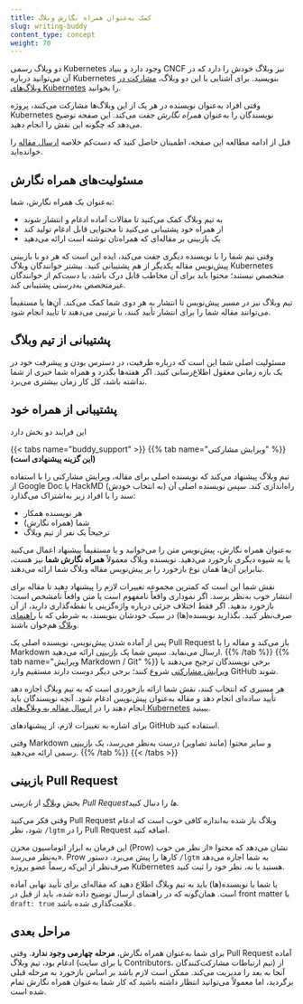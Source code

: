 ```yaml
---
title: کمک به‌عنوان همراه نگارش وبلاگ
slug: writing-buddy
content_type: concept
weight: 70
---
```


<!-- overview -->

دو وبلاگ رسمی Kubernetes وجود دارد و بنیاد CNCF نیز وبلاگ خودش را دارد که در آن می‌توانید درباره Kubernetes بنویسید. برای آشنایی با این دو وبلاگ، [مشارکت در وبلاگ‌های Kubernetes](/docs/contribute/blog/) را بخوانید.

وقتی افراد به‌عنوان نویسنده در هر یک از این وبلاگ‌ها مشارکت می‌کنند، پروژه Kubernetes نویسندگان را به‌عنوان _همراه نگارش_ جفت می‌کند. این صفحه توضیح می‌دهد که چگونه این نقش را انجام دهید.

قبل از ادامه مطالعه این صفحه، اطمینان حاصل کنید که دست‌کم خلاصه [ارسال مقاله](/docs/contribute/blog/submission/) را خوانده‌اید.

<!-- body -->

## مسئولیت‌های همراه نگارش

به‌عنوان یک همراه نگارش، شما:

* به تیم وبلاگ کمک می‌کنید تا مقالات آماده ادغام و انتشار شوند
* از همراه خود پشتیبانی می‌کنید تا محتوایی قابل ادغام تولید کند
* یک بازبینی بر مقاله‌ای که همراه‌تان نوشته است ارائه می‌دهید

وقتی تیم شما را با نویسنده دیگری جفت می‌کند، ایده این است که هر دو با بازبینی پیش‌نویس مقاله یکدیگر از هم پشتیبانی کنید. بیشتر خوانندگان وبلاگ Kubernetes متخصص نیستند؛ محتوا باید برای آن مخاطب قابل درک باشد، یا دست‌کم از خوانندگان غیرمتخصص به‌درستی پشتیبانی کند.

تیم وبلاگ نیز در مسیر پیش‌نویس تا انتشار به هر دوی شما کمک می‌کند. آن‌ها یا مستقیماً می‌توانند مقاله شما را برای انتشار تأیید کنند، یا ترتیبی می‌دهند تا تأیید انجام شود.

## پشتیبانی از تیم وبلاگ

مسئولیت اصلی شما این است که درباره ظرفیت، در دسترس بودن و پیشرفت خود در یک بازه زمانی معقول اطلاع‌رسانی کنید. اگر هفته‌ها بگذرد و همراه شما خبری از شما نداشته باشد، کل کار زمان بیشتری می‌برد.

## پشتیبانی از همراه خود

این فرایند دو بخش دارد

{{< tabs name="buddy_support" >}}
{{% tab name="ویرایش مشارکتی" %}}
**(این گزینه پیشنهادی است)**

تیم وبلاگ پیشنهاد می‌کند که نویسنده اصلی برای مقاله، ویرایش مشارکتی را با استفاده از Google Doc یا HackMD (به انتخاب خودش) راه‌اندازی کند. سپس نویسنده اصلی آن سند را با افراد زیر به‌اشتراک می‌گذارد:

 * هر نویسنده همکار
 * شما (همراه نگارش)
 * ترجیحاً یک نفر از تیم وبلاگ

به‌عنوان همراه نگارش، پیش‌نویس متن را می‌خوانید و یا مستقیماً پیشنهاد اعمال می‌کنید یا به شیوه دیگری بازخورد می‌دهید. نویسنده وبلاگ معمولاً **همراه نگارش شما** نیز هست، بنابراین آن‌ها همان نوع بازخورد را بر پیش‌نویس مقاله وبلاگ شما ارائه می‌دهند.

نقش شما این است که کمترین مجموعه تغییرات لازم را پیشنهاد دهید تا مقاله برای انتشار خوب به‌نظر برسد. اگر نموداری واقعاً نامفهوم است یا متن واقعاً نامشخص است: بازخورد بدهید. اگر فقط اختلاف جزئی درباره واژه‌گزینی یا نقطه‌گذاری دارید، از آن صرف‌نظر کنید. بگذارید نویسنده(ها) در سبک خودشان بنویسند، به شرطی که با [راهنمای وبلاگ](/docs/contribute/blog/guidelines/) هم‌خوان باشند.

پس از آماده شدن پیش‌نویس، نویسنده اصلی یک Pull Request باز می‌کند و مقاله را با Markdown ارسال می‌نماید. سپس شما یک [بازبینی](#pull-request-review) ارائه می‌دهید.
{{% /tab %}}
{{% tab name="ویرایش Markdown / Git" %}}
برخی نویسندگان ترجیح می‌دهند با
[ویرایش مشارکتی](#buddy-support-0) شروع کنند؛ برخی دیگر دوست دارند مستقیم وارد GitHub شوند.

هر مسیری که انتخاب کنند، نقش شما ارائه بازخوردی است که به تیم وبلاگ اجازه دهد تأیید ساده‌ای انجام دهد و مقاله به‌عنوان پیش‌نویس ادغام شود. آنچه نویسندگان باید انجام دهند را در
[ارسال مقاله به وبلاگ‌های Kubernetes](/docs/contribute/blog/submission/) ببینید.

برای اشاره به تغییرات لازم، از پیشنهادهای GitHub استفاده کنید.

وقتی Markdown و سایر محتوا (مانند تصاویر) درست به‌نظر می‌رسد، یک
[بازبینی](#pull-request-review) رسمی ارائه می‌دهید.
{{% /tab %}}
{{< /tabs >}}

## بازبینی Pull Request

بخش [وبلاگ](/docs/contribute/review/reviewing-prs/#blog) از _بازبینی Pull Requestها_ را دنبال کنید.

وقتی فکر می‌کنید Pull Request وبلاگ باز شده به‌اندازه کافی خوب است که ادغام شود، نظر `/lgtm` را در Pull Request اضافه کنید.

این فرمان به ابزار اتوماسیون مخزن (Prow) نشان می‌دهد که محتوا «از نظر من خوب به‌نظر می‌رسد». Prow کارها را پیش می‌برد. دستور `/lgtm` به شما اجازه می‌دهد صرف‌نظر از این‌که رسماً عضو پروژه Kubernetes هستید یا نه، نظر خود را ثبت کنید.

یا شما یا نویسنده(ها) باید به تیم وبلاگ اطلاع دهید که مقاله‌ای برای تأیید نهایی آماده است. همان‌گونه که در راهنمای ارسال توضیح داده شده، باید از قبل در front matter با `draft: true` علامت‌گذاری شده باشد.

## مراحل بعدی

برای شما به‌عنوان همراه نگارش، **مرحله چهارمی وجود ندارد**. وقتی Pull Request آماده ادغام بود، تیم وبلاگ (یا برای سایت Contributors، تیم ارتباطات مشارکت‌کنندگان) از آنجا به بعد را مدیریت می‌کند. ممکن است لازم باشد بر اساس بازخورد به مرحله قبلی برگردید، اما معمولاً می‌توانید انتظار داشته باشید که کار شما به‌عنوان همراه نگارش تمام شده است.
